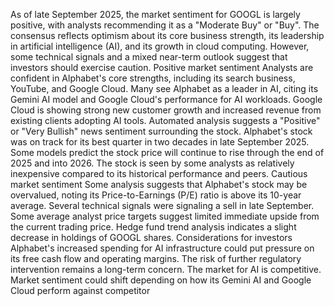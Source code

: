 As of late September 2025, the market sentiment for GOOGL is largely positive, with analysts recommending it as a "Moderate Buy" or "Buy". The consensus reflects optimism about its core business strength, its leadership in artificial intelligence (AI), and its growth in cloud computing.
However, some technical signals and a mixed near-term outlook suggest that investors should exercise caution.
Positive market sentiment
Analysts are confident in Alphabet's core strengths, including its search business, YouTube, and Google Cloud.
Many see Alphabet as a leader in AI, citing its Gemini AI model and Google Cloud's performance for AI workloads.
Google Cloud is showing strong new customer growth and increased revenue from existing clients adopting AI tools.
Automated analysis suggests a "Positive" or "Very Bullish" news sentiment surrounding the stock.
Alphabet's stock was on track for its best quarter in two decades in late September 2025.
Some models predict the stock price will continue to rise through the end of 2025 and into 2026.
The stock is seen by some analysts as relatively inexpensive compared to its historical performance and peers.
Cautious market sentiment
Some analysis suggests that Alphabet's stock may be overvalued, noting its Price-to-Earnings (P/E) ratio is above its 10-year average.
Several technical signals were signaling a sell in late September.
Some average analyst price targets suggest limited immediate upside from the current trading price.
Hedge fund trend analysis indicates a slight decrease in holdings of GOOGL shares.
Considerations for investors
Alphabet's increased spending for AI infrastructure could put pressure on its free cash flow and operating margins.
The risk of further regulatory intervention remains a long-term concern.
The market for AI is competitive. Market sentiment could shift depending on how its Gemini AI and Google Cloud perform against competitor